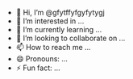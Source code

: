 - 👋 Hi, I’m @gfytffyfgyfytygj
- 👀 I’m interested in ...
- 🌱 I’m currently learning ...
- 💞️ I’m looking to collaborate on ...
- 📫 How to reach me ...
- 😄 Pronouns: ...
- ⚡ Fun fact: ...

<!---
gfytffyfgyfytygj/gfytffyfgyfytygj is a ✨ special ✨ repository because its `README.md` (this file) appears on your GitHub profile.
You can click the Preview link to take a look at your changes.
--->
